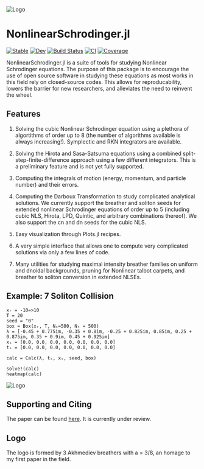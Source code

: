 ![Logo](logo.png?raw=true "NonlinearSchrodinger.jl Logo")
# NonlinearSchrodinger.jl

[![Stable](https://img.shields.io/badge/docs-stable-blue.svg)](https://oashour.github.io/NonlinearSchrodinger.jl/stable)
[![Dev](https://img.shields.io/badge/docs-dev-blue.svg)](https://oashour.github.io/NonlinearSchrodinger.jl/dev)
[![Build Status](https://travis-ci.com/oashour/NonlinearSchrodinger.jl.svg?branch=master)](https://travis-ci.com/oashour/NonlinearSchrodinger.jl)
[![CI](https://github.com/oashour/NonlinearSchrodinger.jl/workflows/CI/badge.svg)](https://github.com/oashour/NonlinearSchrodinger.jl/actions)
[![Coverage](https://codecov.io/gh/oashour/NonlinearSchrodinger.jl/branch/master/graph/badge.svg)](https://codecov.io/gh/oashour/NonlinearSchrodinger.jl)

NonlinearSchrodinger.jl is a suite of tools for studying Nonlinear Schrodinger equations. The purpose of this package is to encourage the use of open source software in studying these equations as most works in this field rely on closed-source codes. This allows for reproducability, lowers the barrier for new researchers, and alleviates the need to reinvent the wheel.


## Features

1. Solving the cubic Nonlinear Schrodinger equation using a plethora of algortithms of order up to 8 (the number of algorithms available is always increasing!). Symplectic and RKN integrators are available.

2. Solving the Hirota and Sasa-Satsuma equations using a combined split-step-finite-difference approach using a few different integrators. This is a preliminary feature and is not yet fully supported. 

3. Computing the integrals of motion (energy, momentum, and particle number) and their errors.

4. Computing the Darboux Transformation to study complicated analytical solutions. We currently support the breather and soliton seeds for extended nonlinear Schrodinger equations of order up to 5 (including cubic NLS, Hirota, LPD, Quintic, and arbitrary combinations thereof). We also support the cn and dn seeds for the cubic NLS.

5. Easy visualization through Plots.jl recipes.

6. A very simple interface that allows one to compute very complicated solutions via only a few lines of code.

7. Many utilities for studying maximal intensity breather families on uniform and dnoidal backgrounds, pruning for Nonlinear talbot carpets, and breather to soliton conversion in extended NLSEs.

## Example: 7 Soliton Collision
```
xᵣ = -10=>10
T = 20
seed = "0"
box = Box(xᵣ, T, Nₓ=500, Nₜ = 500)
λ = [-0.45 + 0.775im, -0.35 + 0.8im, -0.25 + 0.825im, 0.85im, 0.25 + 0.875im, 0.35 + 0.9im, 0.45 + 0.925im]
xₛ = [0.0, 0.0, 0.0, 0.0, 0.0, 0.0, 0.0]
tₛ = [0.0, 0.0, 0.0, 0.0, 0.0, 0.0, 0.0]

calc = Calc(λ, tₛ, xₛ, seed, box)

solve!(calc)
heatmap(calc)
```
![Logo](example.png?raw=true "Example: 7 Soliton Collision")

## Supporting and Citing

The paper can be found [here](https://arxiv.org/abs/2103.14469). It is currently under review.

## Logo

The logo is formed by 3 Akhmediev breathers with a = 3/8, an homage to my first paper in the field.
